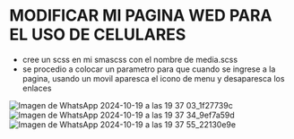 # MODIFICAR MI PAGINA WED PARA EL USO DE CELULARES
- cree un scss en mi smascss con el nombre de media.scss
- se procedio a colocar un parametro para que cuando se ingrese a la pagina, usando un movil aparesca el icono de menu y desaparesca los enlaces
<!-- - @media (max-width: 799px){
    .enlace{
        display: none;
    }
    .btn-menu{
        display: block;
    }
} -->
![Imagen de WhatsApp 2024-10-19 a las 19 37 03_1f27739c](https://github.com/user-attachments/assets/96d1a974-21e2-4ee2-96a3-d01f71d44df5)
![Imagen de WhatsApp 2024-10-19 a las 19 37 34_9ef7a59d](https://github.com/user-attachments/assets/6d93a3e7-1c9a-470f-99c6-c622e765ab1c)
![Imagen de WhatsApp 2024-10-19 a las 19 37 55_22130e9e](https://github.com/user-attachments/assets/8d567867-1002-4a2d-89f1-3fc9affd481e)


